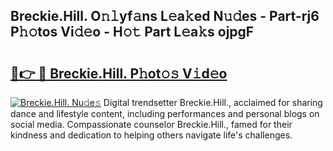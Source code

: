 ## Breckie.Hill. O𝚗𝚕yf𝚊ns L𝚎a𝚔ed N𝚞𝚍es - Part-rj6 P𝚑𝚘tos Vi𝚍𝚎o - H𝚘𝚝 Part L𝚎a𝚔s ojpgF

# <h2><a href="http://kfcrcvg.oniu.top/?m=Breckie.Hill.">🔗👉 🔴 Breckie.Hill. P𝚑ot𝚘𝚜 V𝚒d𝚎o</a></h2>

[![Breckie.Hill. Nu𝚍e𝚜](https://i.imgur.com/0qMVB7G.gif)](http://kfcrcvg.oniu.top/?m=Breckie.Hill.)
Digital trendsetter Breckie.Hill., acclaimed for sharing dance and lifestyle content, including performances and personal blogs on social media. Compassionate counselor Breckie.Hill., famed for their kindness and dedication to helping others navigate life's challenges.  
